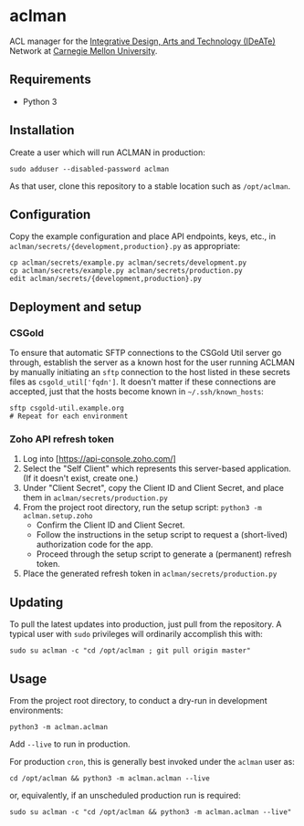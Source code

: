 # aclman

ACL manager for
the [Integrative Design, Arts and Technology (IDeATe)](https://ideate.cmu.edu/) Network
at [Carnegie Mellon University](https://www.cmu.edu/).

## Requirements

* Python 3

## Installation

Create a user which will run ACLMAN in production:
```
sudo adduser --disabled-password aclman
```

As that user, clone this repository to a stable location such as `/opt/aclman`.

## Configuration

Copy the example configuration and place API endpoints, keys, etc., in
`aclman/secrets/{development,production}.py` as appropriate:
```
cp aclman/secrets/example.py aclman/secrets/development.py
cp aclman/secrets/example.py aclman/secrets/production.py
edit aclman/secrets/{development,production}.py
```

## Deployment and setup

### CSGold
To ensure that automatic SFTP connections to the CSGold Util server go through,
establish the server as a known host for the user running ACLMAN
by manually initiating an `sftp` connection to
the host listed in these secrets files as `csgold_util['fqdn']`.
It doesn't matter if these connections are accepted,
just that the hosts become known in `~/.ssh/known_hosts`:
```
sftp csgold-util.example.org
# Repeat for each environment
```

### Zoho API refresh token
1. Log into [https://api-console.zoho.com/]
2. Select the "Self Client" which represents this server-based application.
   (If it doesn't exist, create one.)
3. Under "Client Secret", copy the Client ID and Client Secret, and place them
   in `aclman/secrets/production.py`
4. From the project root directory, run the setup script:
   `python3 -m aclman.setup.zoho`
    - Confirm the Client ID and Client Secret.
    - Follow the instructions in the setup script to request a (short-lived)
      authorization code for the app.
    - Proceed through the setup script to generate a (permanent) refresh token.
5. Place the generated refresh token in `aclman/secrets/production.py`

## Updating

To pull the latest updates into production, just pull from the repository.
A typical user with `sudo` privileges will ordinarily accomplish this with:
```
sudo su aclman -c "cd /opt/aclman ; git pull origin master"
```

## Usage

From the project root directory, to conduct a dry-run in development
environments:
```
python3 -m aclman.aclman
```

Add `--live` to run in production.

For production `cron`, this is generally best invoked under the `aclman` user as:
```
cd /opt/aclman && python3 -m aclman.aclman --live
```
or, equivalently, if an unscheduled production run is required:
```
sudo su aclman -c "cd /opt/aclman && python3 -m aclman.aclman --live"
```
